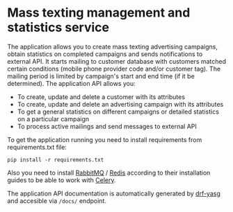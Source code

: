 # Mass texting management and statistics service

The application allows you to create mass texting advertising campaigns, obtain statistics on completed campaigns and sends notifications to external API. It starts mailing to customer database with customers matched certain conditions (mobile phone provider code and/or customer tag). The mailing period is limited by campaign's start and end time (if it be determined). The application API allows you:
- To create, update and delete a customer with its attributes
- To create, update and delete an advertising campaign with its attributes
- To get a general statistics on different campaigns or detailed statistics on a particular campaign
- To process active mailings and send messages to external API

To get the application running you need to install requirements from requirements.txt file:

```
pip install -r requirements.txt
```

Also you need to install [RabbitMQ](https://www.rabbitmq.com/install-debian.html) / [Redis](https://redis.io/docs/getting-started/installation/install-redis-on-linux/) according to their installation guides to be able to work with [Celery](https://docs.celeryq.dev/en/stable/).

The application API documentation is automatically generated by [drf-yasg](https://drf-yasg.readthedocs.io/en/stable/) and accesible via `/docs/` endpoint.
